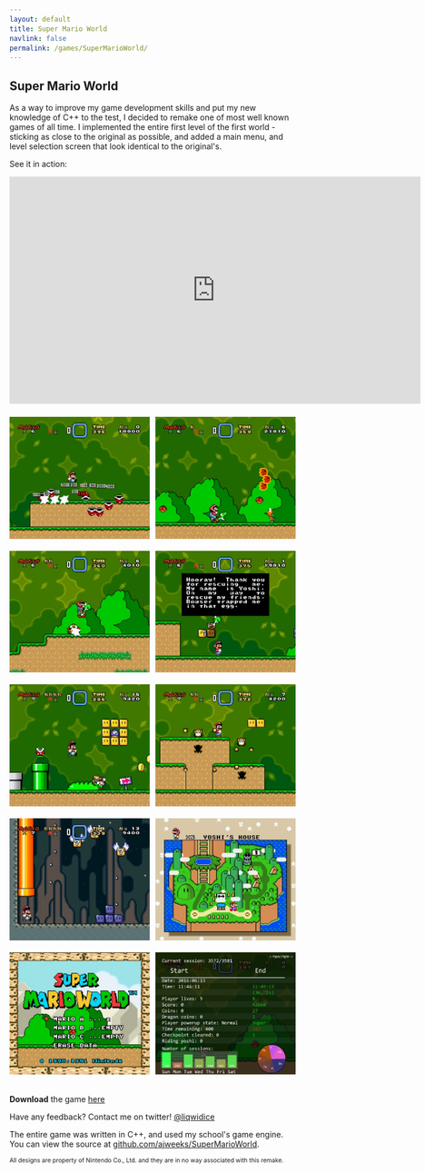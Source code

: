 ```yaml
---
layout: default
title: Super Mario World
navlink: false
permalink: /games/SuperMarioWorld/
---
```


<style type="text/css">
img.floatright
{
  float: right;
}
img
{
  padding-bottom: 18px;
}
.videoWrapper
{
  margin-bottom: 20px;
}
</style>

## Super Mario World

As a way to improve my game development skills and put my new knowledge of C++ to the test, I decided to remake one of most well known games of all time. I implemented the entire first level of the first world - sticking as close to the original as possible, and added a main menu, and level selection screen that look identical to the original's.

See it in action:

<div class="videoWrapper">
<iframe width="724" height="400" src="https://www.youtube.com/embed/9ZdGhZt0MlI" frameborder="0" allowfullscreen></iframe>
</div>

<a data-fancybox="gallery" href="/assets/img/SMW_01.jpg"><img src="/assets/img/SMW_01.jpg"  width="49%"></a>
<a data-fancybox="gallery" href="/assets/img/SMW_03.jpg"><img src="/assets/img/SMW_03.jpg"  width="49%" class="floatright"></a>
<a data-fancybox="gallery" href="/assets/img/SMW_04.jpg"><img src="/assets/img/SMW_04.jpg"  width="49%"></a>
<a data-fancybox="gallery" href="/assets/img/SMW_02.jpg"><img src="/assets/img/SMW_02.jpg"  width="49%" class="floatright"></a>
<a data-fancybox="gallery" href="/assets/img/SMW_07.jpg"><img src="/assets/img/SMW_07.jpg"  width="49%"></a>
<a data-fancybox="gallery" href="/assets/img/SMW_05.jpg"><img src="/assets/img/SMW_05.jpg"  width="49%" class="floatright"></a>
<a data-fancybox="gallery" href="/assets/img/SMW_06.jpg"><img src="/assets/img/SMW_06.jpg"  width="49%"></a>
<a data-fancybox="gallery" href="/assets/img/SMW_08.jpg"><img src="/assets/img/SMW_08.jpg"  width="49%" class="floatright"></a>
<a data-fancybox="gallery" href="/assets/img/SMW_09.jpg"><img src="/assets/img/SMW_09.jpg"  width="49%"></a>
<a data-fancybox="gallery" href="/assets/img/SMW_10.jpg"><img src="/assets/img/SMW_10.jpg"  width="49%" class="floatright"></a>

**Download** the game [here](https://www.dropbox.com/s/uwgc71l5n1k3hdk/SuperMarioWorld_v1.0.zip?dl=0)

Have any feedback? Contact me on twitter! [@liqwidice](https://twitter.com/liqwidice)

The entire game was written in C++, and used my school's game engine. You can view the source at [github.com/ajweeks/SuperMarioWorld](https://github.com/ajweeks/SuperMarioWorld).

<div style="font-size: 0.75em;">
All designs are property of Nintendo Co., Ltd. and they are in no way associated with this remake.
</div>
